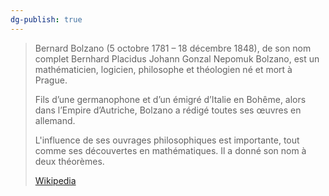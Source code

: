 ```yaml
---
dg-publish: true
---
```


> Bernard Bolzano (5 octobre 1781 – 18 décembre 1848), de son nom complet Bernhard Placidus Johann Gonzal Nepomuk Bolzano, est un mathématicien, logicien, philosophe et théologien né et mort à Prague.
>
> Fils  d’une germanophone et d’un émigré d’Italie en Bohême, alors dans l’Empire d’Autriche, Bolzano a rédigé toutes ses œuvres en allemand.
>
> L'influence de ses ouvrages philosophiques est importante, tout comme ses découvertes en mathématiques. Il a donné son nom  à deux théorèmes.
>
> [Wikipedia](https://fr.wikipedia.org/wiki/Bernard%20Bolzano)

